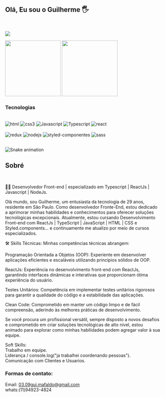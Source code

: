 ## Olá, Eu sou o Guilherme 🖐️

<br />
<p align="left">
  <a href="mailto: 03.09gui.mafaldo@gmail.com">
    <img src="https://skillicons.dev/icons?i=gmail,linkedin,instagram" />
  </a>
</p>


 <div >

  <img height="180em" src="https://github-readme-stats.vercel.app/api?username=GuiMafaldo&show_icons=true&theme=great-gatsby&include_all_commits-true&count_private=true" />
  <img align="rigth" height="180em" src="https://github-readme-stats.vercel.app/api/top-langs/?username=GuiMafaldo&layout=compact&langs_count=16&theme=great-gatsby" />
 </div>
 
### Tecnologias

<div style="display: inline_block"><br/>
  <img align="center" src="https://img.shields.io/badge/HTML5-E34F26?style=for-the-badge&logo=html5&logoColor=white" alt="html"/>
  <img align="center" src="https://img.shields.io/badge/CSS3-1572B6?style=for-the-badge&logo=css3&logoColor=white" alt="css3"/>
  <img align="center" src="https://img.shields.io/badge/JavaScript-F7DF1E?style=for-the-badge&logo=javascript&logoColor=black" alt="Javascript"/>
  <img align="center" src="https://img.shields.io/badge/TypeScript-007ACC?style=for-the-badge&logo=typescript&logoColor=white" alt="Typescript"/>
  <img align="center" src="https://img.shields.io/badge/React-20232A?style=for-the-badge&logo=react&logoColor=61DAFB" alt="react"/><br /><br />
  <img align="center" src="https://img.shields.io/badge/Redux-593D88?style=for-the-badge&logo=redux&logoColor=white" alt="redux"/>
  <img align="center" src="https://img.shields.io/badge/Node.js-43853D?style=for-the-badge&logo=node.js&logoColor=white" alt="nodejs"/>
  <img align="center" src="https://img.shields.io/badge/styled--components-DB7093?style=for-the-badge&logo=styled-components&logoColor=white" alt="styled-componentes"/>
  <img align="center" src="https://img.shields.io/badge/Sass-CC6699?style=for-the-badge&logo=sass&logoColor=white" alt="sass"/>
</div><br />



![Snake animation](https://github.com/GuiMfaldo/GuiMafaldo/blob/output/github-contribution-grid-snake.svg)


## Sobré



<br />

👨‍💻 Desenvolvedor Front-end | especializado  em Typescript | ReactJs | Javascript | NodeJs.

Olá mundo, sou Guilherme, um entusiasta da tecnologia de 29 anos, residente em São Paulo. Como desenvolvedor Fronte-End, estou dedicado a aprimorar minhas habilidades e conhecimentos para oferecer soluções tecnológicas excepcionais. Atualmente, estou cursando Desenvolvimento Front-end com ReactJs | TypeScript | JavaScript | HTML | CSS e Styled.components...  e continuamente me atualizo por meio de cursos especializados.

🛠️ Skills Técnicas: Minhas competências técnicas abrangem:

Programação Orientada a Objetos (OOP): Experiente em desenvolver aplicações eficientes e escaláveis utilizando princípios sólidos de OOP.

ReactJs: Experiência no desenvolvimento front-end com ReactJs, garantindo interfaces dinâmicas e interativas que proporcionam ótima experiência do usuário.

Testes Unitários: Competência em implementar testes unitários rigorosos para garantir a qualidade do código e a estabilidade das aplicações.

Clean Code: Comprometido em manter um código limpo e de fácil compreensão, aderindo às melhores práticas de desenvolvimento.

Se você procura um profissional versátil, sempre disposto a novos desafios e comprometido em criar soluções tecnológicas de alto nível, estou animado para explorar como minhas habilidades podem agregar valor à sua equipe.

Soft Skills: <br />
Trabalho em equipe. <br />
Liderança / console.log("ja trabalhei coordenando pessoas"). <br />
Comunicação com Clientes  e Usuarios.


### Formas de contato: <br />

Email: 03.09gui.mafaldo@gmail.com <br />
whats:(11)94923-4824
